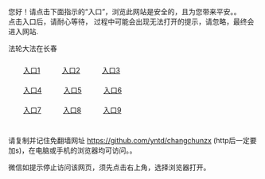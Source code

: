 您好！请点击下面指示的“入口”，浏览此网站是安全的，且为您带来平安。。 <br/>
点击入口后，请耐心等待， 过程中可能会出现无法打开的提示，请忽略，最终会进入网站. </br>

法轮大法在长春<br/>
<div style="padding:10px"><a style="margin:20px" target="_blank" href="https://dw8vymdyivft9.cloudfront.net/2Qpsp?uoqiwhu" id="ccLink1" rel="nofollow">入口1</a> <a target="_blank" style="margin:20px" href="https://d2943zxd5j496t.cloudfront.net/2Qpsp?uqcxvg" id="ccLink2" rel="nofollow">入口2</a> <a style="margin:20px" target="_blank" href="https://d3t59a1lh85rid.cloudfront.net/2Qpsp?vhqecx" id="ccLink3" rel="nofollow">入口3</a></div>

<div style="padding:10px" ><a style="margin:20px" target="_blank" href="https://dw8vymdyivft9.cloudfront.net/2Qpsp?uoqiwhu" id="ccLink4" rel="nofollow">入口4</a> <a style="margin:20px" href="https://d2943zxd5j496t.cloudfront.net/2Qpsp?uqcxvg" target="_blank" id="ccLink5" rel="nofollow">入口5</a> <a style="margin:20px" href="https://d3t59a1lh85rid.cloudfront.net/2Qpsp?vhqecx" target="_blank" id="ccLink6" rel="nofollow">入口6</a></div>

<div style="padding:10px"><a style="margin:20px" target="_blank" href="https://dw8vymdyivft9.cloudfront.net/2Qpsp?uoqiwhu" id="ccLink7" rel="nofollow">入口7</a> <a style="margin:20px" href="https://d2943zxd5j496t.cloudfront.net/2Qpsp?uqcxvg" target="_blank" id="ccLink8" rel="nofollow">入口8</a> <a style="margin:20px" target="_blank" href="https://d3t59a1lh85rid.cloudfront.net/2Qpsp?vhqecx" id="ccLink9" rel="nofollow">入口9</a></div>

<br/>



请复制并记住免翻墙网址 https://github.com/yntd/changchunzx (http后一定要加s)，在电脑或手机的浏览器均可访问。。<br/>

微信如提示停止访问该网页，须先点击右上角，选择浏览器打开。
